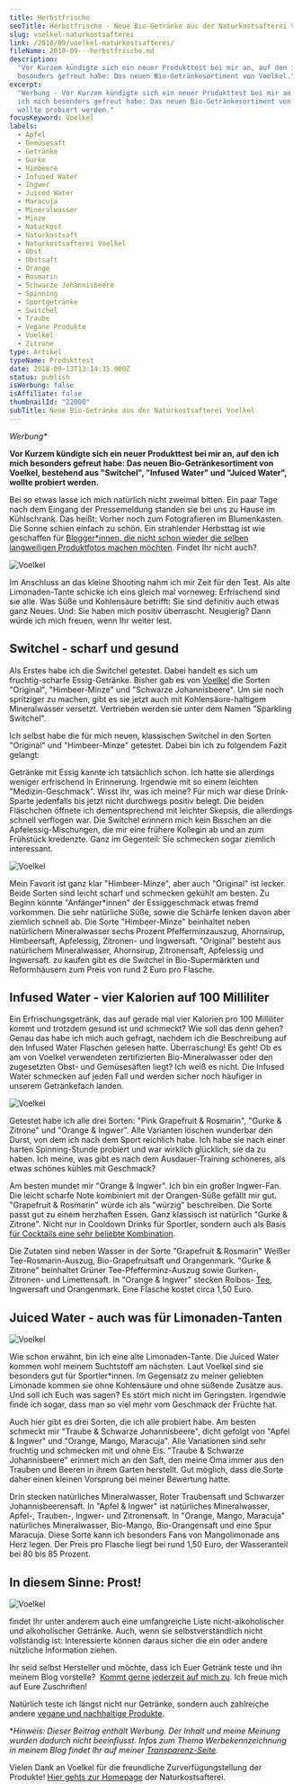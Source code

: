 ```yaml
---
title: Herbstfrische
seoTitle: Herbstfrische - Neue Bio-Getränke aus der Naturkostsafterei Voelkel
slug: voelkel-naturkostsafterei
link: /2018/09/voelkel-naturkostsafterei/
fileName: 2018-09---herbstfrische.md
description:
  "Vor Kurzem kündigte sich ein neuer Produkttest bei mir an, auf den ich mich
  besonders gefreut habe: Das neuen Bio-Getränkesortiment von Voelkel."
excerpt:
  "Werbung - Vor Kurzem kündigte sich ein neuer Produkttest bei mir an, auf den
  ich mich besonders gefreut habe: Das neuen Bio-Getränkesortiment von Voelkel
  wollte probiert werden."
focusKeyword: Voelkel
labels:
  - Apfel
  - Gemüsesaft
  - Getränke
  - Gurke
  - Himbeere
  - Infused Water
  - Ingwer
  - Juiced Water
  - Maracuja
  - Mineralwasser
  - Minze
  - Naturkost
  - Naturkostsaft
  - Naturkostsafterei Voelkel
  - Obst
  - Obstsaft
  - Orange
  - Rosmarin
  - Schwarze Johannisbeere
  - Spinning
  - Sportgetränke
  - Switchel
  - Traube
  - Vegane Produkte
  - Voelkel
  - Zitrone
type: Artikel
typeName: Produkttest
date: 2018-09-13T13:14:35.000Z
status: publish
isWerbung: false
isAffiliate: false
thumbnailId: "22000"
subTitle: Neue Bio-Getränke aus der Naturkostsafterei Voelkel
---
```


<em>Werbung\*</em>

<strong>Vor Kurzem kündigte sich ein neuer Produkttest bei mir an, auf den ich
mich besonders gefreut habe: Das neuen Bio-Getränkesortiment von Voelkel,
bestehend aus "Switchel", "Infused Water" und "Juiced Water", wollte probiert
werden.</strong>

Bei so etwas lasse ich mich natürlich nicht zweimal bitten. Ein paar Tage nach
dem Eingang der Pressemeldung standen sie bei uns zu Hause im Kühlschrank. Das
heißt: Vorher noch zum Fotografieren im Blumenkasten. Die Sonne schien einfach
zu schön. Ein strahlender Herbsttag ist wie geschaffen für
[Blogger\*innen, die nicht schon wieder die selben langweiligen Produktfotos machen möchten](/2018/05/bloggen-und-ich/).
Findet Ihr nicht auch?

![Voelkel](http://cardamonchai.com/wp-content/uploads/2018/09/42844533840_b4183875ce_z-400x533.jpg)

Im Anschluss an das kleine Shooting nahm ich mir Zeit für den Test. Als alte
Limonaden-Tante schicke ich eins gleich mal vorneweg: Erfrischend sind sie alle.
Was Süße und Kohlensäure betrifft: Sie sind definitiv auch etwas ganz Neues.
Und: Sie haben mich positiv überrascht. Neugierig? Dann würde ich mich freuen,
wenn Ihr weiter lest.

## Switchel - scharf und gesund

Als Erstes habe ich die Switchel getestet. Dabei handelt es sich um
fruchtig-scharfe Essig-Getränke. Bisher gab es von
[Voelkel](/2018/08/fuer-limo-von-voelkel-im-test/) die Sorten "Original",
"Himbeer-Minze" und "Schwarze Johannisbeere". Um sie noch spritziger zu machen,
gibt es sie jetzt auch mit Kohlensäure-haltigem Mineralwasser versetzt.
Vertrieben werden sie unter dem Namen "Sparkling Switchel".

Ich selbst habe die für mich neuen, klassischen Switchel in den Sorten
"Original" und "Himbeer-Minze" getestet. Dabei bin ich zu folgendem Fazit
gelangt:

Getränke mit Essig kannte ich tatsächlich schon. Ich hatte sie allerdings
weniger erfrischend in Erinnerung. Irgendwie mit so einem leichten
"Medizin-Geschmack". Wisst Ihr, was ich meine? Für mich war diese Drink-Sparte
jedenfalls bis jetzt nicht durchwegs positiv belegt. Die beiden Fläschchen
öffnete ich dementsprechend mit leichter Skepsis, die allerdings schnell
verflogen war. Die Switchel erinnern mich kein Bisschen an die
Apfelessig-Mischungen, die mir eine frühere Kollegin ab und an zum Frühstück
kredenzte. Ganz im Gegenteil: Sie schmecken sogar ziemlich interessant.

![Voelkel](http://cardamonchai.com/wp-content/uploads/2018/09/44604719792_8dfc509fa6_z-400x300.jpg)

Mein Favorit ist ganz klar "Himbeer-Minze", aber auch "Original" ist lecker.
Beide Sorten sind leicht scharf und schmecken gekühlt am besten. Zu Beginn
könnte "Anfänger\*innen" der Essiggeschmack etwas fremd vorkommen. Die sehr
natürliche Süße, sowie die Schärfe lenken davon aber ziemlich schnell ab. Die
Sorte "Himbeer-Minze" beinhaltet neben natürlichem Mineralwasser sechs Prozent
Pfefferminzauszug, Ahornsirup, Himbeersaft, Apfelessig, Zitronen- und
Ingwersaft. "Original" besteht aus natürlichem Mineralwasser, Ahornsirup,
Zitronensaft, Apfelessig und Ingwersaft. zu kaufen gibt es die Switchel in
Bio-Supermärkten und Reformhäusern zum Preis von rund 2 Euro pro Flasche.

## Infused Water - vier Kalorien auf 100 Milliliter

Ein Erfrischungsgetränk, das auf gerade mal vier Kalorien pro 100 Milliliter
kommt und trotzdem gesund ist und schmeckt? Wie soll das denn gehen? Genau das
habe ich mich auch gefragt, nachdem ich die Beschreibung auf den Infused Water
Flaschen gelesen hatte. Überraschung! Es geht! Ob es am von Voelkel verwendeten
zertifizierten Bio-Mineralwasser oder den zugesetzten Obst- und Gemüsesäften
liegt? Ich weiß es nicht. Die Infused Water schmecken auf jeden Fall und werden
sicher noch häufiger in unserem Getränkefach landen.

![Voelkel](http://cardamonchai.com/wp-content/uploads/2018/09/43745365935_449f64cbf2_z-400x300.jpg)

Getestet habe ich alle drei Sorten: "Pink Grapefruit &amp; Rosmarin", "Gurke
&amp; Zitrone" und "Orange &amp; Ingwer". Alle Varianten löschen wunderbar den
Durst, von dem ich nach dem Sport reichlich habe. Ich habe sie nach einer harten
Spinning-Stunde probiert und war wirklich glücklich, sie da zu haben. Ich meine,
was gibt es nach dem Ausdauer-Training schöneres, als etwas schönes kühles mit
Geschmack?

Am besten mundet mir "Orange &amp; Ingwer". Ich bin ein großer Ingwer-Fan. Die
leicht scharfe Note kombiniert mit der Orangen-Süße gefällt mir gut. "Grapefruit
&amp; Rosmarin" würde ich als "würzig" beschreiben. Die Sorte passt gut zu einem
herzhaften Essen. Ganz klassisch ist natürlich "Gurke &amp; Zitrone". Nicht nur
in Cooldown Drinks für Sportler, sondern auch als Basis
[für Cocktails eine sehr beliebte Kombination](/2017/10/mister-mandrill-interview/).

Die Zutaten sind neben Wasser in der Sorte "Grapefruit &amp; Rosmarin" Weißer
Tee-Rosmarin-Auszug, Bio-Grapefruitsaft und Orangenmark. "Gurke &amp; Zitrone"
beinhaltet Grüner Tee-Pfefferminz-Auszug sowie Gurken-, Zitronen- und
Limettensaft. In "Orange &amp; Ingwer" stecken Roibos- [Tee](/tag/tee/),
Ingwersaft und Orangenmark. Eine Flasche kostet circa 1,50 Euro.

## Juiced Water - auch was für Limonaden-Tanten

![Voelkel](http://cardamonchai.com/wp-content/uploads/2018/09/44654665171_ac7c605639_z-400x300.jpg)

Wie schon erwähnt, bin ich eine alte Limonaden-Tante. Die Juiced Water kommen
wohl meinem Suchtstoff am nächsten. Laut Voelkel sind sie besonders gut für
Sportler\*innen. Im Gegensatz zu meiner geliebten Limonade kommen sie ohne
Kohlensäure und ohne süßende Zusätze aus. Und soll ich Euch was sagen? Es stört
mich nicht im Geringsten. Irgendwie finde ich sogar, dass man so viel mehr vom
Geschmack der Früchte hat.

Auch hier gibt es drei Sorten, die ich alle probiert habe. Am besten schmeckt
mir "Traube &amp; Schwarze Johannisbeere", dicht gefolgt von "Apfel &amp;
Ingwer" und "Orange, Mango, Maracuja". Alle Variationen sind sehr fruchtig und
schmecken mit und ohne Eis. "Traube &amp; Schwarze Johannisbeere" erinnert mich
an den Saft, den meine Oma immer aus den Trauben und Beeren in ihrem Garten
herstellt. Gut möglich, dass die Sorte daher einen kleinen Vorsprung bei meiner
Bewertung hatte.

Drin stecken natürliches Mineralwasser, Roter Traubensaft und Schwarzer
Johannisbeerensaft. In "Apfel &amp; Ingwer" ist natürliches Mineralwasser,
Apfel-, Trauben-, Ingwer- und Zitronensaft. In "Orange, Mango, Maracuja"
natürliches Mineralwasser, Bio-Mango, Bio-Orangensaft und eine Spur Maracuja.
Diese Sorte kann ich besonders Fans von Mangolimonade ans Herz legen. Der Preis
pro Flasche liegt bei rund 1,50 Euro, der Wasseranteil bei 80 bis 85 Prozent.

## In diesem Sinne: Prost!

![Voelkel](http://cardamonchai.com/wp-content/uploads/2018/09/43745359195_e518cfcd46_z-400x300.jpg)

findet Ihr unter anderem auch eine umfangreiche Liste nicht-alkoholischer und
alkoholischer Getränke. Auch, wenn sie selbstverständlich nicht vollständig ist:
Interessierte können daraus sicher die ein oder andere nützliche Information
ziehen.

Ihr seid selbst Hersteller und möchte, dass ich Euer Getränk teste und ihn
meinem Blog vorstelle? 
[Kommt gerne jederzeit auf mich zu](mailto:info@cardamonchai.com). Ich freue
mich auf Eure Zuschriften!

Natürlich teste ich längst nicht nur Getränke, sondern auch zahlreiche andere
[vegane und nachhaltige Produkte](/category/vegan-2/produkte/).

\*<em>Hinweis: Dieser Beitrag enthält Werbung. Der Inhalt und meine Meinung
wurden dadurch nicht beeinflusst. Infos zum Thema Werbekennzeichnung in meinem
Blog findet Ihr auf meiner [Transparenz-Seite](/werbung/). </em>

Vielen Dank an Voelkel für die freundliche Zurverfügungstellung der Produkte!
[Hier gehts zur Homepage](https://voelkeljuice.de/startseite.html) der
Naturkostsafterei.
